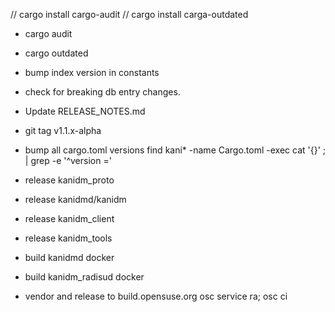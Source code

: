 
// cargo install cargo-audit
// cargo install carga-outdated

* cargo audit
* cargo outdated

* bump index version in constants
* check for breaking db entry changes.

* Update RELEASE_NOTES.md

* git tag v1.1.x-alpha

* bump all cargo.toml versions
    find kani* -name Cargo.toml -exec cat '{}' \; | grep -e '^version ='

* release kanidm_proto
* release kanidmd/kanidm
* release kanidm_client
* release kanidm_tools

* build kanidmd docker
* build kanidm_radisud docker

* vendor and release to build.opensuse.org
    osc service ra; osc ci


